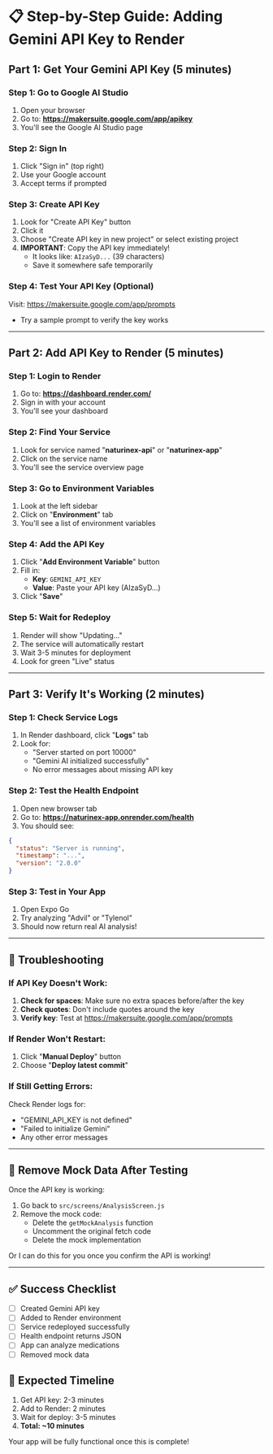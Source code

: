# 📋 Step-by-Step Guide: Adding Gemini API Key to Render

## Part 1: Get Your Gemini API Key (5 minutes)

### Step 1: Go to Google AI Studio
1. Open your browser
2. Go to: **https://makersuite.google.com/app/apikey**
3. You'll see the Google AI Studio page

### Step 2: Sign In
1. Click "Sign in" (top right)
2. Use your Google account
3. Accept terms if prompted

### Step 3: Create API Key
1. Look for "Create API Key" button
2. Click it
3. Choose "Create API key in new project" or select existing project
4. **IMPORTANT**: Copy the API key immediately!
   - It looks like: `AIzaSyD...` (39 characters)
   - Save it somewhere safe temporarily

### Step 4: Test Your API Key (Optional)
Visit: https://makersuite.google.com/app/prompts
- Try a sample prompt to verify the key works

---

## Part 2: Add API Key to Render (5 minutes)

### Step 1: Login to Render
1. Go to: **https://dashboard.render.com/**
2. Sign in with your account
3. You'll see your dashboard

### Step 2: Find Your Service
1. Look for service named "**naturinex-api**" or "**naturinex-app**"
2. Click on the service name
3. You'll see the service overview page

### Step 3: Go to Environment Variables
1. Look at the left sidebar
2. Click on "**Environment**" tab
3. You'll see a list of environment variables

### Step 4: Add the API Key
1. Click "**Add Environment Variable**" button
2. Fill in:
   - **Key**: `GEMINI_API_KEY`
   - **Value**: Paste your API key (AIzaSyD...)
3. Click "**Save**"

### Step 5: Wait for Redeploy
1. Render will show "Updating..."
2. The service will automatically restart
3. Wait 3-5 minutes for deployment
4. Look for green "Live" status

---

## Part 3: Verify It's Working (2 minutes)

### Step 1: Check Service Logs
1. In Render dashboard, click "**Logs**" tab
2. Look for:
   - "Server started on port 10000"
   - "Gemini AI initialized successfully"
   - No error messages about missing API key

### Step 2: Test the Health Endpoint
1. Open new browser tab
2. Go to: **https://naturinex-app.onrender.com/health**
3. You should see:
```json
{
  "status": "Server is running",
  "timestamp": "...",
  "version": "2.0.0"
}
```

### Step 3: Test in Your App
1. Open Expo Go
2. Try analyzing "Advil" or "Tylenol"
3. Should now return real AI analysis!

---

## 🚨 Troubleshooting

### If API Key Doesn't Work:
1. **Check for spaces**: Make sure no extra spaces before/after the key
2. **Check quotes**: Don't include quotes around the key
3. **Verify key**: Test at https://makersuite.google.com/app/prompts

### If Render Won't Restart:
1. Click "**Manual Deploy**" button
2. Choose "**Deploy latest commit**"

### If Still Getting Errors:
Check Render logs for:
- "GEMINI_API_KEY is not defined"
- "Failed to initialize Gemini"
- Any other error messages

---

## 📱 Remove Mock Data After Testing

Once the API key is working:

1. Go back to `src/screens/AnalysisScreen.js`
2. Remove the mock code:
   - Delete the `getMockAnalysis` function
   - Uncomment the original fetch code
   - Delete the mock implementation

Or I can do this for you once you confirm the API is working!

---

## ✅ Success Checklist

- [ ] Created Gemini API key
- [ ] Added to Render environment
- [ ] Service redeployed successfully
- [ ] Health endpoint returns JSON
- [ ] App can analyze medications
- [ ] Removed mock data

## 🎯 Expected Timeline

1. Get API key: 2-3 minutes
2. Add to Render: 2 minutes
3. Wait for deploy: 3-5 minutes
4. **Total: ~10 minutes**

Your app will be fully functional once this is complete!